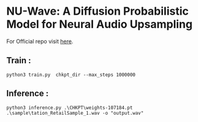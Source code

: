 # NU-Wave: A Diffusion Probabilistic Model for Neural Audio Upsampling

For Official repo visit [here](https://github.com/mindslab-ai/nuwave).

## Train :
```
python3 train.py  chkpt_dir --max_steps 1000000
```

## Inference :
```
python3 inference.py .\CHKPT\weights-107184.pt .\sample\tation_RetailSample_1.wav -o "output.wav"
```
